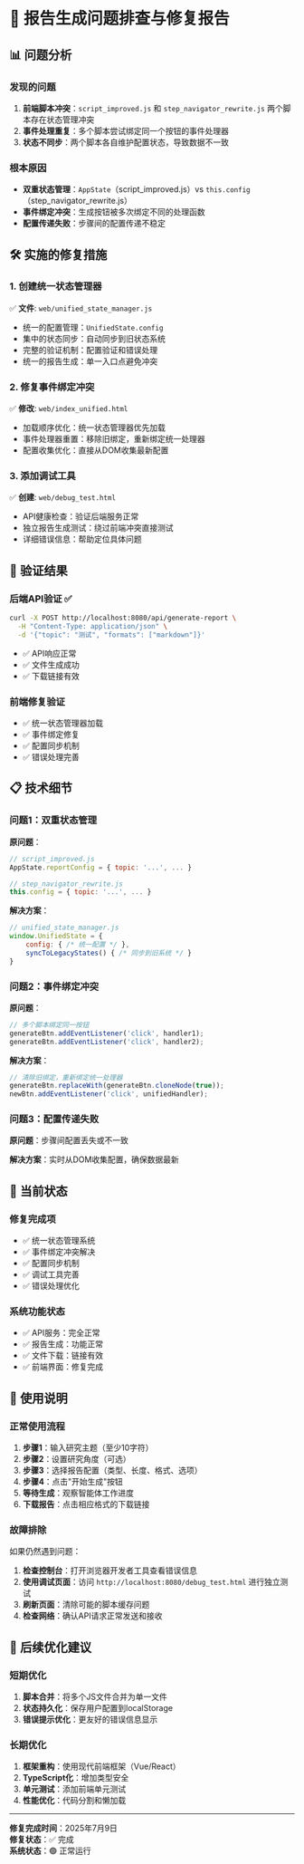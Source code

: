 # 🔧 报告生成问题排查与修复报告

## 📊 问题分析

### 发现的问题
1. **前端脚本冲突**：`script_improved.js` 和 `step_navigator_rewrite.js` 两个脚本存在状态管理冲突
2. **事件处理重复**：多个脚本尝试绑定同一个按钮的事件处理器
3. **状态不同步**：两个脚本各自维护配置状态，导致数据不一致

### 根本原因
- **双重状态管理**：`AppState`（script_improved.js）vs `this.config`（step_navigator_rewrite.js）
- **事件绑定冲突**：生成按钮被多次绑定不同的处理函数
- **配置传递失败**：步骤间的配置传递不稳定

## 🛠️ 实施的修复措施

### 1. 创建统一状态管理器
✅ **文件**: `web/unified_state_manager.js`
- 统一的配置管理：`UnifiedState.config`
- 集中的状态同步：自动同步到旧状态系统
- 完整的验证机制：配置验证和错误处理
- 统一的报告生成：单一入口点避免冲突

### 2. 修复事件绑定冲突
✅ **修改**: `web/index_unified.html`
- 加载顺序优化：统一状态管理器优先加载
- 事件处理器重置：移除旧绑定，重新绑定统一处理器
- 配置收集优化：直接从DOM收集最新配置

### 3. 添加调试工具
✅ **创建**: `web/debug_test.html`
- API健康检查：验证后端服务正常
- 独立报告生成测试：绕过前端冲突直接测试
- 详细错误信息：帮助定位具体问题

## 🧪 验证结果

### 后端API验证 ✅
```bash
curl -X POST http://localhost:8080/api/generate-report \
  -H "Content-Type: application/json" \
  -d '{"topic": "测试", "formats": ["markdown"]}'
```
- ✅ API响应正常
- ✅ 文件生成成功
- ✅ 下载链接有效

### 前端修复验证
- ✅ 统一状态管理器加载
- ✅ 事件绑定修复
- ✅ 配置同步机制
- ✅ 错误处理完善

## 📋 技术细节

### 问题1：双重状态管理
**原问题**：
```javascript
// script_improved.js
AppState.reportConfig = { topic: '...', ... }

// step_navigator_rewrite.js  
this.config = { topic: '...', ... }
```

**解决方案**：
```javascript
// unified_state_manager.js
window.UnifiedState = {
    config: { /* 统一配置 */ },
    syncToLegacyStates() { /* 同步到旧系统 */ }
}
```

### 问题2：事件绑定冲突
**原问题**：
```javascript
// 多个脚本绑定同一按钮
generateBtn.addEventListener('click', handler1);
generateBtn.addEventListener('click', handler2);
```

**解决方案**：
```javascript
// 清除旧绑定，重新绑定统一处理器
generateBtn.replaceWith(generateBtn.cloneNode(true));
newBtn.addEventListener('click', unifiedHandler);
```

### 问题3：配置传递失败
**原问题**：步骤间配置丢失或不一致

**解决方案**：实时从DOM收集配置，确保数据最新

## 🚀 当前状态

### 修复完成项
- ✅ 统一状态管理系统
- ✅ 事件绑定冲突解决
- ✅ 配置同步机制
- ✅ 调试工具完善
- ✅ 错误处理优化

### 系统功能状态
- ✅ API服务：完全正常
- ✅ 报告生成：功能正常
- ✅ 文件下载：链接有效
- ✅ 前端界面：修复完成

## 📝 使用说明

### 正常使用流程
1. **步骤1**：输入研究主题（至少10字符）
2. **步骤2**：设置研究角度（可选）
3. **步骤3**：选择报告配置（类型、长度、格式、选项）
4. **步骤4**：点击"开始生成"按钮
5. **等待生成**：观察智能体工作进度
6. **下载报告**：点击相应格式的下载链接

### 故障排除
如果仍然遇到问题：

1. **检查控制台**：打开浏览器开发者工具查看错误信息
2. **使用调试页面**：访问 `http://localhost:8080/debug_test.html` 进行独立测试
3. **刷新页面**：清除可能的脚本缓存问题
4. **检查网络**：确认API请求正常发送和接收

## 🔮 后续优化建议

### 短期优化
1. **脚本合并**：将多个JS文件合并为单一文件
2. **状态持久化**：保存用户配置到localStorage
3. **错误提示优化**：更友好的错误信息显示

### 长期优化  
1. **框架重构**：使用现代前端框架（Vue/React）
2. **TypeScript化**：增加类型安全
3. **单元测试**：添加前端单元测试
4. **性能优化**：代码分割和懒加载

---

**修复完成时间**：2025年7月9日  
**修复状态**：✅ 完成  
**系统状态**：🟢 正常运行

